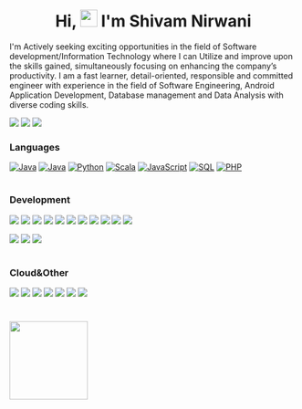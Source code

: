 <h1 align="center">Hi, <img width="30" src="https://camo.githubusercontent.com/e8e7b06ecf583bc040eb60e44eb5b8e0ecc5421320a92929ce21522dbc34c891/68747470733a2f2f6d656469612e67697068792e636f6d2f6d656469612f6876524a434c467a6361737252346961377a2f67697068792e676966"> I'm Shivam Nirwani </h1>

I'm Actively seeking exciting opportunities in the field of Software development/Information Technology where I can Utilize and improve upon the skills gained, simultaneously focusing on enhancing the company’s productivity. I am a fast learner, detail-oriented, responsible and committed engineer with experience in the field of Software Engineering, Android Application Development, Database management and Data Analysis with diverse coding skills.

[![](https://img.shields.io/badge/-Linkedin-FFF?&logo=Linkedin&icon_color=fff,bg_color=0)](https://www.linkedin.com/in/shivamnirwani/)
[![](https://img.shields.io/badge/-Discord-FFF?&logo=Discord&logocolor=#0000CC)](https://discord.com/)
[![](https://cp-logo.vercel.app/codechef/codechef1?logo=true)](https://www.codechef.com/dashboard?itm_medium=navmenu&itm_campaign=dashboard)


### Languages

[![Java](https://img.icons8.com/color/48/java-coffee-cup-logo--v2.png?logo=true)](https://github.com/Shivamnirwani)
[![Java](https://img.shields.io/badge/-Java-000)](https://github.com/Shivamnirwani)
[![Python](https://img.shields.io/badge/-Python-000?&logo=Python)](https://github.com/Shivamnirwani)
[![Scala](https://img.shields.io/badge/-Scala-000?&logo=Scala)](https://github.com/Shivamnirwani)
[![JavaScript](https://img.shields.io/badge/-JavaScript-000?&logo=JavaScript)](https://github.com/Shivamnirwani)
[![SQL](https://img.shields.io/badge/-SQL-000?&logo=MySQL)](https://github.com/Shivamnirwani)
[![PHP](https://img.shields.io/badge/-PHP-000?&logo=PHP&logoColor=007396)](https://github.com/Shivamnirwani)<h1></h1>


### Development


[![](https://img.shields.io/badge/-AndroidStudio-000?&logo=Android&logoColor=092E20)](https://github.com/Shivamnirwani)
[![](https://img.shields.io/badge/-Angular-000?&logo=Angular&logoColor=DD0031)](https://github.com/Shivamnirwani)
[![](https://img.shields.io/badge/-React-000?&logo=React)](https://github.com/Shivamnirwani)
[![](https://img.shields.io/badge/-HTML-000?&logo=html5)](https://github.com/Shivamnirwani)
[![](https://img.shields.io/badge/-CSS-000?&logo=css3&logoColor=1572B6)](https://github.com/Shivamnirwani)
[![](https://img.shields.io/badge/-Node.js-000?&logo=node.js)](https://github.com/Shivamnirwani)
[![](https://img.shields.io/badge/-Express-000?&logo=express)](https://github.com/Shivamnirwani)
[![](https://img.shields.io/badge/-oracle-000?&logo=oracle)](https://github.com/Shivamnirwani)
[![](https://img.shields.io/badge/-maongodb-000?&logo=mongodb)](https://github.com/Shivamnirwani)
[![](https://img.shields.io/badge/-SQLite-000?&logo=Sqlite)](https://github.com/Shivamnirwani)
[![](https://img.shields.io/badge/-MySql-000?&logo=MySql)](https://github.com/Shivamnirwani)

[![](https://img.shields.io/badge/-Flask-000?&logo=Flask)](https://github.com/Shivamnirwani)
[![](https://img.shields.io/badge/-Django-000?&logo=Django&logoColor=092E20)](https://github.com/Shivamnirwani)
[![](https://img.shields.io/badge/-Laravel-000?&logo=Laravel&logoColor=007396)](https://github.com/Shivamnirwani)<h1></h1>


### Cloud&Other 

[![](https://img.shields.io/badge/-AWS-000?&logo=Amazon-AWS&logoColor=F90)](https://github.com/Shivamnirwani)
[![](https://img.shields.io/badge/Azure-000?&logo=microsoft-azure&logoColor=008AD7)](https://github.com/Shivamnirwani)
[![](https://img.shields.io/badge/GoogleCloud-000?&logo=google-cloud&logoColor=008AD7)](https://github.com/Shivamnirwani)
[![](https://img.shields.io/badge/-Git-000?&logo=Git)](https://github.com/Shivamnirwani)
[![](https://img.shields.io/badge/-Docker-000?&logo=Docker)](https://github.com/Shivamnirwani)
[![](https://img.shields.io/badge/-Firebase-000?&logo=Firebase&logoColor=007396)](https://github.com/Shivamnirwani)
[![](https://img.shields.io/badge/-Postman-000?&logo=Postman&logoColor=007396)](https://github.com/Shivamnirwani)<h1></h1>
  


<a href="https://shivamnirwani.xyz?ref=github">
  <img height="137px" src="https://github-readme-stats.vercel.app/api/top-langs/?username=shivamnirwani&hide=html&hide_title=true&hide_border=true&layout=compact&langs_count=6&text_color=000&icon_color=fff&bg_color=0,52fa5a,4dfcff,c64dff&theme=graywhite" />
</a>

